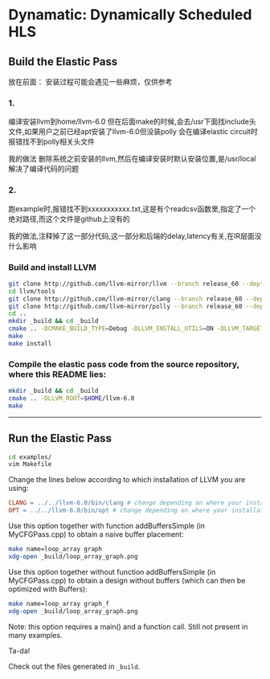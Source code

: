 # Dynamatic: Dynamically Scheduled HLS

## Build the Elastic Pass

放在前面：
安装过程可能会遇见一些麻烦，仅供参考
### 1.
编译安装llvm到home/llvm-6.0
但在后面make的时候,会去/usr下面找include头文件,如果用户之前已经apt安装了llvm-6.0但没装polly
会在编译elastic circuit时报错找不到polly相关头文件

我的做法
删除系统之前安装的llvm,然后在编译安装时默认安装位置,是/usr/local
解决了编译代码的问题

### 2.
跑example时,报错找不到xxxxxxxxxxx.txt,这是有个readcsv函数里,指定了一个绝对路径,而这个文件是github上没有的

我的做法,注释掉了这一部分代码,这一部分和后端的delay,latency有关,在IR层面没什么影响

### Build and install LLVM 

```bash
git clone http://github.com/llvm-mirror/llvm --branch release_60 --depth 1
cd llvm/tools
git clone http://github.com/llvm-mirror/clang --branch release_60 --depth 1
git clone http://github.com/llvm-mirror/polly --branch release_60 --depth 1
cd ..
mkdir _build && cd _build
cmake .. -DCMAKE_BUILD_TYPE=Debug -DLLVM_INSTALL_UTILS=ON -DLLVM_TARGETS_TO_BUILD="X86" -DCMAKE_INSTALL_PREFIX=$HOME/llvm-6.0
make
make install
```

### Compile the elastic pass code from the source repository, where this README lies:

```bash
mkdir _build && cd _build
cmake .. -DLLVM_ROOT=$HOME/llvm-6.0
make
```

--------------------------------------------------------------

## Run the Elastic Pass

```bash
cd examples/
vim Makefile
```

Change the lines below according to which installation of LLVM you are using:
```makefile
CLANG = ../../llvm-6.0/bin/clang # change depending on where your installation of clang is
OPT = ../../llvm-6.0/bin/opt # change depending on where your installation of opt is
```

Use this option together with function addBuffersSimple (in MyCFGPass.cpp) to obtain a naive buffer placement:
```bash
make name=loop_array graph
xdg-open _build/loop_array_graph.png
```

Use this option together without function addBuffersSimple (in MyCFGPass.cpp) to obtain a design without buffers (which can then be optimized with Buffers):
```bash
make name=loop_array graph_f
xdg-open _build/loop_array_graph.png
```
Note: this option requires a main() and a function call. Still not present in many examples.

Ta-da!

Check out the files generated in `_build`.
